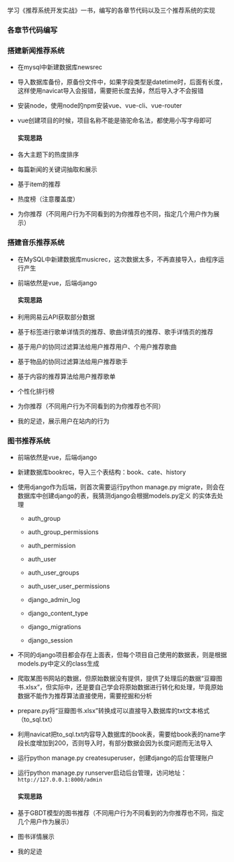 学习《推荐系统开发实战》一书，编写的各章节代码以及三个推荐系统的实现

### 各章节代码编写

### 搭建新闻推荐系统
- 在mysql中新建数据库newsrec
- 导入数据库备份，原备份文件中，如果字段类型是datetime时，后面有长度，这样使用navicat导入会报错，需要把长度去掉，然后导入才不会报错
- 安装node，使用node的npm安装vue、vue-cli、vue-router
- vue创建项目的时候，项目名称不能是骆驼命名法，都使用小写字母即可
  
  #### 实现思路
- 各大主题下的热度排序
- 每篇新闻的关键词抽取和展示
- 基于item的推荐
- 热度榜（注意覆盖度）
- 为你推荐（不同用户行为不同看到的为你推荐也不同，指定几个用户作为展示）

### 搭建音乐推荐系统
- 在MySQL中新建数据库musicrec，这次数据太多，不再直接导入，由程序运行产生
- 前端依然是vue，后端django
  
  #### 实现思路
- 利用网易云API获取部分数据
- 基于标签进行歌单详情页的推荐、歌曲详情页的推荐、歌手详情页的推荐
- 基于用户的协同过滤算法给用户推荐用户、个用户推荐歌曲
- 基于物品的协同过滤算法给用户推荐歌手
- 基于内容的推荐算法给用户推荐歌单
- 个性化排行榜
- 为你推荐（不同用户行为不同看到的为你推荐也不同）
- 我的足迹，展示用户在站内的行为
### 图书推荐系统
- 前端依然是vue，后端django

- 新建数据库bookrec，导入三个表结构：book、cate、history

- 使用django作为后端，则首次需要运行python manage.py migrate，则会在数据库中创建django的表，我猜测django会根据models.py定义 的实体去处理
  - auth_group

  - auth_group_permissions  

  - auth_permission

  - auth_user

  - auth_user_groups

  - auth_user_user_permissions

  - django_admin_log

  - django_content_type

  - django_migrations

  - django_session
  
- 不同的django项目都会存在上面表，但每个项目自己使用的数据表，则是根据models.py中定义的class生成
  
- 爬取某图书网站的数据，但原始数据没有提供，提供了处理后的数据“豆瓣图书.xlsx”，但实际中，还是要自己学会将原始数据进行转化和处理，毕竟原始数据不能作为推荐算法直接使用，需要挖掘和分析

- prepare.py将“豆瓣图书.xlsx”转换成可以直接导入数据库的txt文本格式（to_sql.txt）

- 利用navicat把to_sql.txt内容导入数据库的book表，需要给book表的name字段长度增加到200，否则导入时，有部分数据会因为长度问题而无法导入

- 运行python manage.py createsuperuser，创建django的后台管理账户

- 运行python manage.py runserver启动后台管理，访问地址： `http://127.0.0.1:8000/admin`

  #### 实现思路

- 基于GBDT模型的图书推荐（不同用户行为不同看到的为你推荐也不同，指定几个用户作为展示）

- 图书详情展示

- 我的足迹